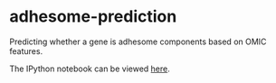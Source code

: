 # adhesome-prediction
Predicting whether a gene is adhesome components based on OMIC features.

The IPython notebook can be viewed [here](http://nbviewer.jupyter.org/github/MaayanLab/adhesome-prediction/blob/master/Predict_Adhesome.ipynb).
